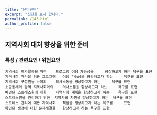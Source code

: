```yaml
---
title: "난다진단"
excerpt: "진단을 표시 합니다."
permalink: /143.html
author_profile: false
---
```

## 지역사회 대처 향상을 위한 준비



### 특성 / 관련요인 / 위험요인

>   

    지역사회 여가활동을 위한    프로그램 이용 가능성을     향상하고자 하는 욕구를 표현
    지역사회 휴식을 위한 프로그램   이용 가능성을 향상하고자 하는     욕구를 표현
    지역사회 구성원들 사이의    의사소통을 향상하고자 하는     욕구를 표현
    소공동체와 광역 지역사회와의    의사소통을 향상하고자 하느     욕구를 표현
    예견된 스트레스원에 대한    지역사회 계획을 향상하고자 하는    욕구를 표현
    스트레스원을 관리하기 위한  지역사회 자원을 향상하고자 하는  욕구를 표현
    스트레스 관리에 대한 지역사회   책임을 향상하고자 하는 욕구를     표현
    확인된 쟁점에 대한 문제해결을   향상하고자 하는 욕구를 표현
